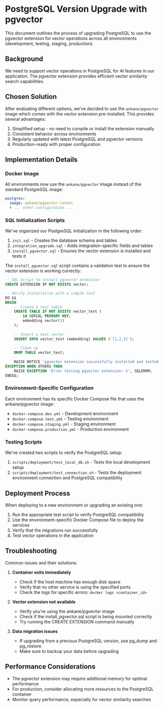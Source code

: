 # PostgreSQL Version Upgrade with pgvector

This document outlines the process of upgrading PostgreSQL to use the pgvector extension for vector operations across all environments (development, testing, staging, production).

## Background

We need to support vector operations in PostgreSQL for AI features in our application. The pgvector extension provides efficient vector similarity search capabilities.

## Chosen Solution

After evaluating different options, we've decided to use the `ankane/pgvector` image which comes with the vector extension pre-installed. This provides several advantages:

1. Simplified setup - no need to compile or install the extension manually
2. Consistent behavior across environments
3. Regularly updated with latest PostgreSQL and pgvector versions
4. Production-ready with proper configuration

## Implementation Details

### Docker Image

All environments now use the `ankane/pgvector` image instead of the standard PostgreSQL image:

```yaml
postgres:
  image: ankane/pgvector:latest
  # ... other configuration ...
```

### SQL Initialization Scripts

We've organized our PostgreSQL initialization in the following order:

1. `init.sql` - Creates the database schema and tables
2. `integration_upgrade.sql` - Adds integration-specific fields and tables
3. `install_pgvector.sql` - Ensures the vector extension is installed and tests it

The `install_pgvector.sql` script contains a validation test to ensure the vector extension is working correctly:

```sql
-- SQL Script to install pgvector extension
CREATE EXTENSION IF NOT EXISTS vector;

-- Verify installation with a simple test
DO $$
BEGIN
    -- Create a test table
    CREATE TABLE IF NOT EXISTS vector_test (
        id SERIAL PRIMARY KEY,
        embedding vector(3)
    );
    
    -- Insert a test vector
    INSERT INTO vector_test (embedding) VALUES ('[1,2,3]');
    
    -- Clean up
    DROP TABLE vector_test;
    
    RAISE NOTICE 'pgvector extension successfully installed and tested';
EXCEPTION WHEN OTHERS THEN
    RAISE EXCEPTION 'Error testing pgvector extension: %', SQLERRM;
END$$;
```

### Environment-Specific Configuration

Each environment has its specific Docker Compose file that uses the ankane/pgvector image:

- `docker-compose.dev.yml` - Development environment
- `docker-compose.test.yml` - Testing environment
- `docker-compose.staging.yml` - Staging environment
- `docker-compose.production.yml` - Production environment

### Testing Scripts

We've created two scripts to verify the PostgreSQL setup:

1. `scripts/deployment/test_local_db.sh` - Tests the local development setup
2. `scripts/deployment/test_connection.sh` - Tests the deployment environment connection and PostgreSQL compatibility

## Deployment Process

When deploying to a new environment or upgrading an existing one:

1. Run the appropriate test script to verify PostgreSQL compatibility
2. Use the environment-specific Docker Compose file to deploy the services
3. Verify that the migrations run successfully
4. Test vector operations in the application

## Troubleshooting

Common issues and their solutions:

1. **Container exits immediately**
   - Check if the host machine has enough disk space
   - Verify that no other service is using the specified ports
   - Check the logs for specific errors: `docker logs <container_id>`

2. **Vector extension not available**
   - Verify you're using the ankane/pgvector image
   - Check if the install_pgvector.sql script is being mounted correctly
   - Try running the CREATE EXTENSION command manually

3. **Data migration issues**
   - If upgrading from a previous PostgreSQL version, use pg_dump and pg_restore
   - Make sure to backup your data before upgrading

## Performance Considerations

- The pgvector extension may require additional memory for optimal performance
- For production, consider allocating more resources to the PostgreSQL container
- Monitor query performance, especially for vector similarity searches